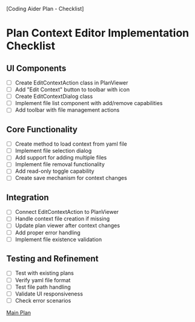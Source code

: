 [Coding Aider Plan - Checklist]

# Plan Context Editor Implementation Checklist

## UI Components
- [ ] Create EditContextAction class in PlanViewer
- [ ] Add "Edit Context" button to toolbar with icon
- [ ] Create EditContextDialog class
- [ ] Implement file list component with add/remove capabilities
- [ ] Add toolbar with file management actions

## Core Functionality
- [ ] Create method to load context from yaml file
- [ ] Implement file selection dialog
- [ ] Add support for adding multiple files
- [ ] Implement file removal functionality
- [ ] Add read-only toggle capability
- [ ] Create save mechanism for context changes

## Integration
- [ ] Connect EditContextAction to PlanViewer
- [ ] Handle context file creation if missing
- [ ] Update plan viewer after context changes
- [ ] Add proper error handling
- [ ] Implement file existence validation

## Testing and Refinement
- [ ] Test with existing plans
- [ ] Verify yaml file format
- [ ] Test file path handling
- [ ] Validate UI responsiveness
- [ ] Check error scenarios

[Main Plan](plan_context_editor.md)
